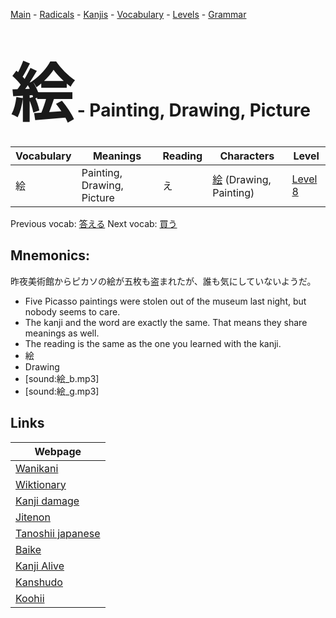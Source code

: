<style> bigfont {font-size: 100px}</style>
[Main](../README.md) -
[Radicals](../radicals.md) -
[Kanjis](../kanjis.md) -
[Vocabulary](../vocabulary.md) -
[Levels](../levels.md) -
[Grammar](../grammar.md)
# <bigfont> 絵</bigfont> - Painting, Drawing, Picture 

| Vocabulary | Meanings | Reading | Characters | Level |
| --- | --- | --- | --- | --- |
| 絵 | Painting, Drawing, Picture | え |  [絵](../kanjis/絵.md) (Drawing, Painting) | [Level 8](../levels/wk_level8.md) |

Previous vocab: [答える](答える.md) Next vocab: [買う](買う.md) 

## Mnemonics:
昨夜美術館からピカソの絵が五枚も盗まれたが、誰も気にしていないようだ。
* Five Picasso paintings were stolen out of the museum last night, but nobody seems to care.
* The kanji and the word are exactly the same. That means they share meanings as well.
* The reading is the same as the one you learned with the kanji.
* 絵
* Drawing
* [sound:絵_b.mp3]
* [sound:絵_g.mp3]


## Links 

| Webpage |
| --- |
| [Wanikani          ](https://www.wanikani.com/kanji/絵) |
| [Wiktionary        ](https://en.wiktionary.org/wiki/絵) |
| [Kanji damage      ](http://www.kanjidamage.com/kanji/search?utf8=✓&q=絵) |
| [Jitenon           ](https://jitenon.com/kanji/絵) |
| [Tanoshii japanese ](https://www.tanoshiijapanese.com/dictionary/kanji.cfm?k=絵) |
| [Baike             ](https://baike.baidu.com/item/絵) |
| [Kanji Alive       ](https://app.kanjialive.com/絵) |
| [Kanshudo          ](https://www.kanshudo.com/searchmn?q=絵) |
| [Koohii            ](https://kanji.koohii.com/study/kanji/絵) |
